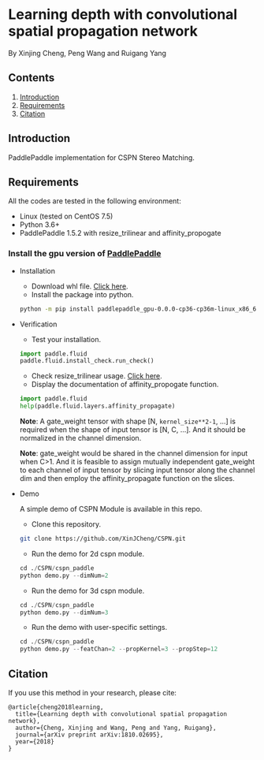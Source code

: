 # Learning depth with convolutional spatial propagation network

By Xinjing Cheng, Peng Wang and Ruigang Yang

## Contents

1. [Introduction](#introduction)
2. [Requirements](#requirements)
3. [Citation](#citation)

<!---3. [Usage](#usage)
4. [Citation](#citation)--->

## Introduction

PaddlePaddle implementation for CSPN Stereo Matching.

## Requirements

All the codes are tested in the following environment:

- Linux (tested on CentOS 7.5)
- Python 3.6+
- PaddlePaddle 1.5.2 with resize_trilinear and affinity_propogate

### Install the gpu version of [PaddlePaddle](http://paddlepaddle.org/)

- Installation

  - Download whl file. [Click here](https://drive.google.com/file/d/1YqkbflmadV_dLuKcpMlqoy-5mCrKmWDy/view?usp=sharing).
  - Install the package into python.

  ```bash
  python -m pip install paddlepaddle_gpu-0.0.0-cp36-cp36m-linux_x86_64.whl
  ```

- Verification

  - Test your installation.

  ```python
  import paddle.fluid
  paddle.fluid.install_check.run_check()
  ```

  - Check resize_trilinear usage. [Click here](https://www.paddlepaddle.org.cn/documentation/docs/en/api/layers/resize_trilinear.html).
  - Display the documentation of affinity_propogate function.

  ```python
  import paddle.fluid
  help(paddle.fluid.layers.affinity_propagate)
  ```

  **Note**: A gate_weight tensor with shape [N, `kernel_size**2-1`, ...] is required when the shape of input tensor is [N, C, ...]. And it should be normalized in the channel dimension.
  
  **Note**: gate_weight would be shared in the channel dimension for input when C>1. And it is feasible to assign mutually independent gate_weight to each channel of input tensor by slicing input tensor along the channel dim and then employ the affinity_propagate function on the slices.

- Demo

  A simple demo of CSPN Module is available in this repo.

  - Clone this repository.

  ```bash
  git clone https://github.com/XinJCheng/CSPN.git
  ```

  - Run the demo for 2d cspn module.

  ```python
  cd ./CSPN/cspn_paddle
  python demo.py --dimNum=2
  ```

  - Run the demo for 3d cspn module.

  ```python
  cd ./CSPN/cspn_paddle
  python demo.py --dimNum=3
  ```

  - Run the demo with user-specific settings.

  ```python
  cd ./CSPN/cspn_paddle
  python demo.py --featChan=2 --propKernel=3 --propStep=12
  ```

<!---

## Data Preparation

- Download Scene Flow Datasets. [Click here](https://lmb.informatik.uni-freiburg.de/resources/datasets/SceneFlowDatasets.en.html#downloads).
- Generate data list file.

--->

<!---## Usage

Coming soon.--->

<!---

### Train

It is recommended to use run.sh to train and validate the cspn model. Details can be seen in run.sh.

#### Train with cpu

```bash
python main.py --phase=train --model=stereo --stereoType=cspn --dataLists /path/to/list_file --dataRoots /path/to/dataset --batchSizes 4 --gpuIds -1
```

**Note**: batchSizes means batch size per device.

#### Train with multi gpus

```bash
python main.py ... --gpuIds 1,3
```

#### Train with validation

```bash
python main.py --phase=train_val --model=stereo --stereoType=cspn --dataLists /path/to/train/list_lile /path/to/val/listFile --dataRoots /path/to/dataset --batchSizes 6 4 --gpuIds 1 2 3
```

#### Train with pretrained model

```bash
python main.py ... --preModels /path/to/premodel1 /path/to/premodel2 --premodelFWs pytorch paddle
```

#### Resume training

```bash
python main.py ... --snapshots /path/to/snapshot
```

### Validate or Test

```bash
# validation
# ${PHASE}=val
# testing
# ${PHASE}=test
python main.py --phase=${PHASE} ... --snapshots /path/to/snapshot1 /path/to/snapshot2
```

The snapshot is available here. [Click here]().

--->

## Citation

If you use this method in your research, please cite:

```
@article{cheng2018learning,
  title={Learning depth with convolutional spatial propagation network},
  author={Cheng, Xinjing and Wang, Peng and Yang, Ruigang},
  journal={arXiv preprint arXiv:1810.02695},
  year={2018}
}
```
